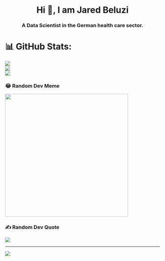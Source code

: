 <h1 align="center">Hi 👋, I am Jared Beluzi</h1>
<h3 align="center">A Data Scientist in the German health care sector.</h3>


# 📊 GitHub Stats:
![](https://github-readme-stats.vercel.app/api?username=JaredBeluzi&theme=dark&hide_border=false&include_all_commits=false&count_private=false)<br/>
![](https://github-readme-streak-stats.herokuapp.com/?user=JaredBeluzi&theme=dark&hide_border=false)<br/>
![](https://github-readme-stats.vercel.app/api/top-langs/?username=JaredBeluzi&theme=dark&hide_border=false&include_all_commits=false&count_private=false&layout=compact)

### 😂 Random Dev Meme
<img src='https://randommeme-five.vercel.app/' style="height: 400px;"/>

### ✍️ Random Dev Quote
![](https://quotes-github-readme.vercel.app/api?type=horizontal&theme=radical)



---
[![](https://visitcount.itsvg.in/api?id=JaredBeluzi&icon=0&color=7)](https://visitcount.itsvg.in)

<!-- Proudly created with GPRM ( https://gprm.itsvg.in ) -->
